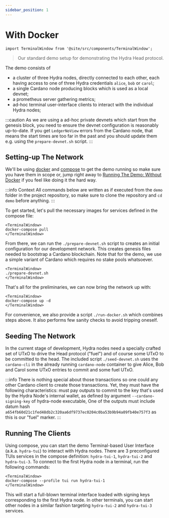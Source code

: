 ```yaml
---
sidebar_position: 1
---
```


# With Docker 

```mdx-code-block
import TerminalWindow from '@site/src/components/TerminalWindow';
```

> Our standard demo setup for demonstrating the Hydra Head protocol.

The demo consists of

- a cluster of three Hydra nodes, directly connected to each other, each having access to one of three Hydra credentials `alice`, `bob` or `carol`;
- a single Cardano node producing blocks which is used as a local devnet;
- a prometheus server gathering metrics;
- ad-hoc terminal user-interface clients to interact with the individual Hydra nodes;

:::caution
As we are using a ad-hoc private devnets which start from the genesis block, you need to ensure the devnet configuration is reasonably up-to-date. If you get `LedgerNoView` errors from the Cardano node, that means the start times are too far in the past and you should update them e.g. using the `prepare-devnet.sh` script.
:::

## Setting-up The Network

We'll be using [docker](https://www.docker.com/get-started) and [compose](https://www.docker.com/get-started) to get the demo running so make sure you have them in scope or, jump right away to [Running The Demo: Without Docker](/docs/getting-started/demo/without-docker) if you feel like doing it the hard way.

:::info Context
All commands below are written as if executed from the `demo` folder in the project repository, so make sure to clone the repository and `cd demo` before anything.
:::

To get started, let's pull the necessary images for services defined in the compose file:

```mdx-code-block
<TerminalWindow>
docker-compose pull
</TerminalWindow>
```

From there, we can run the `./prepare-devnet.sh` script to creates an initial configuration for our development network. This creates genesis files needed to bootstrap a Cardano blockchain. Note that for the demo, we use a simple variant of Cardano which requires no stake pools whatsoever. 

```mdx-code-block
<TerminalWindow>
./prepare-devnet.sh
</TerminalWindow>
```

That's all for the preliminaries, we can now bring the network up with:

```mdx-code-block
<TerminalWindow>
docker-compose up -d
</TerminalWindow>
```

For convenience, we also provide a script `./run-docker.sh` which combines steps above. It also performs few sanity checks to avoid tripping oneself.  

## Seeding The Network

In the current stage of development, Hydra nodes need a specially crafted set of UTxO to drive the Head protocol ("fuel") and of course some UTxO to be committed to the head.
The included script `./seed-devnet.sh` uses the `cardano-cli` in the already running `cardano-node` container to give Alice, Bob and Carol some UTxO entries to commit and some fuel UTxO.

:::info
There is nothing special about those transactions so one could any other Cardano client to create those transactions. Yet, they must have the following characteristics:
must pay outputs to commit to the key that's used by the Hydra Node's internal wallet, as defined by argument `--cardano-signing-key` of hydra-node executable,
One of the outputs must include datum hash `a654fb60d21c1fed48db2c320aa6df9737ec0204c0ba53b9b94a09fb40e757f3` as this is our "fuel" marker.
:::

## Running The Clients

Using compose, you can start the demo Terminal-based User Interface (a.k.a. `hydra-tui`) to interact with Hydra nodes. There are 3 preconfigured TUIs services in the compose definition: `hydra-tui-1`, `hydra-tui-2` and `hydra-tui-3`. To connect to the first Hydra node in a terminal, run the following commands:

```mdx-code-block
<TerminalWindow>
docker-compose --profile tui run hydra-tui-1
</TerminalWindow>
```

This will start a full-blown terminal interface loaded with signing keys corresponding to the first Hydra node. In other terminals, you can start other nodes in a similar fashion targeting `hydra-tui-2` and `hydra-tui-3` services.
